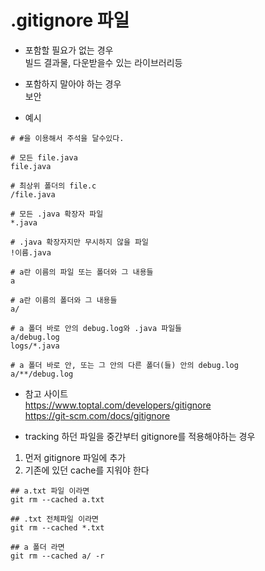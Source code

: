 # .gitignore 파일

- 포함할 필요가 없는 경우  
  빌드 결과물, 다운받을수 있는 라이브러리등

- 포함하지 말아야 하는 경우  
  보안

- 예시

```git
# #을 이용해서 주석을 달수있다.

# 모든 file.java
file.java

# 최상위 폴더의 file.c
/file.java

# 모든 .java 확장자 파일
*.java

# .java 확장자지만 무시하지 않을 파일
!이름.java

# a란 이름의 파일 또는 폴더와 그 내용들
a

# a란 이름의 폴더와 그 내용들
a/

# a 폴더 바로 안의 debug.log와 .java 파일들
a/debug.log
logs/*.java

# a 폴더 바로 안, 또는 그 안의 다른 폴더(들) 안의 debug.log
a/**/debug.log
```

- 참고 사이트  
  https://www.toptal.com/developers/gitignore  
  https://git-scm.com/docs/gitignore

- tracking 하던 파일을 중간부터 gitignore를 적용해야하는 경우

1. 먼저 gitignore 파일에 추가
2. 기존에 있던 cache를 지워야 한다

```
## a.txt 파일 이라면
git rm --cached a.txt

## .txt 전체파일 이라면
git rm --cached *.txt

## a 폴더 라면
git rm --cached a/ -r
```
